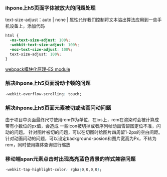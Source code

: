 
### ihpone上h5页面字体被放大的问题处理
text-size-adjust：auto | none | <percentage> 属性允许我们控制将文本溢出算法应用到一些手机设备上，添加代码
```css
html {
  -ms-text-size-adjust: 100%;
  -webkit-text-size-adjust: 100%;
  -moz-text-size-adjust: 100%;
  text-size-adjust: 100%;
}
```
[webpack模块化原理-ES module](http://www.tensweets.com/article/5badeb04f0cb0c04f86b23e9 "webpack模块化原理-ES module")

### 解决ihpone上h5页面滑动卡顿的问题
```css
-webkit-overflow-scrolling: touch;
```

### 解决ihpone上h5页面元素被切或动画闪动问题
由于项目中页面最终尺寸使用rem作为单位，在ios上，rem在渲染时会被计算成带有小数位的px值，会造成
一些icon被切掉或者序列帧动画雪碧图定位不准，闪动的问题。
针对图片被切的问题，可以在切图时给图片四周留1-2px的空白间距。
针对动画闪动的问题，可以设定background-posion和图片宽高为Px，不转为rem，同时使用媒体查询进行缩放

###  移动端span元素点击时出现高亮蓝色背景的样式兼容问题
```css
-webkit-tap-highlight-color: rgba(0,0,0,0);
```
